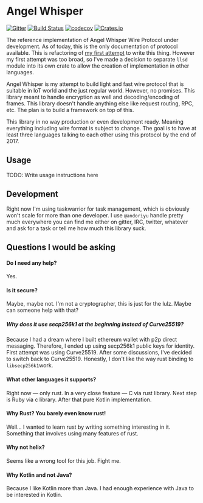  # Angel Whisper
[![Gitter](https://badges.gitter.im/Inner-Heaven/angel-whisper.svg)](https://gitter.im/Inner-Heaven/whisper?utm_source=badge&utm_medium=badge&utm_campaign=pr-badge)
[![Build Status](https://travis-ci.org/Inner-Heaven/libwhisper-rs.svg?branch=master)](https://travis-ci.org/Inner-Heaven/libwhisper-rs)
[![codecov](https://codecov.io/gh/Inner-Heaven/libwhisper-rs/branch/master/graph/badge.svg)](https://codecov.io/gh/Inner-Heaven/libwhisper-rs)
[![Crates.io](https://img.shields.io/crates/v/libwhisper.svg)](https://crates.io/crates/libwhisper)

 The reference implementation of Angel Whisper Wire Protocol under development. As of today, this is the only documentation of protocol available. This is refactoring of [my first attempt](https://github.com/Inner-Heaven/angel-whisper) to write this thing. However my first attempt was too broad, so I've made a decision to separate `llsd` module into its own crate to allow the creation of implementation in other languages.

 Angel Whisper is my attempt to build light and fast wire protocol that is suitable in IoT world and the just regular world. However, no promises. 
 This library meant to handle encryption as well and decoding/encoding of frames.
This library doesn't handle anything else like request routing, RPC, etc. The plan is to build a framework on top of this.

 This library in no way production or even development ready. Meaning everything including wire format is subject to change.
The goal is to have at least three languages talking to each other using this protocol by the end of 2017.

## Usage
TODO: Write usage instructions here

## Development
Right now I'm using taskwarrior for task management, which is obviously won't scale for more than one developer. I use `@andoriyu` handle pretty much everywhere you can find me either on gitter, IRC, twitter, whatever and ask for a task or tell me how much this library suck. 

 ## Questions I would be asking
 #### Do I need any help?

 Yes.

 #### Is it secure?

Maybe, maybe not. I'm not a cryptographer, this is just for the lulz. Maybe can someone help with that?

 ##### Why does it use secp256k1 at the beginning instead of Curve25519?

Because I had a dream where I built ethereum wallet with p2p direct messaging. Therefore, I ended up using secp256k1 public keys for identity. First attempt was using Curve25519. After some discussions, I've decided to switch back to Curve25519. Honestly, I don't like the way rust binding to `libsecp256k1`work.

 #### What other languages it supports?

Right now — only rust. In a very close feature — C via rust library. Next step is Ruby via c library. After that pure Kotlin implementation.

#### Why Rust? You barely even know rust!

Well... I wanted to learn rust by writing something interesting in it. Something that involves using many features of rust. 

 #### Why not helix?

 Seems like a wrong tool for this job. Fight me.

 #### Why Kotlin and not Java?

 Because I like Kotlin more than Java. I had enough experience with Java to be interested in Kotlin.